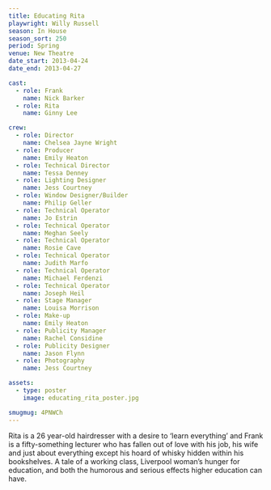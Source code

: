 ```yaml
---
title: Educating Rita
playwright: Willy Russell
season: In House
season_sort: 250
period: Spring
venue: New Theatre
date_start: 2013-04-24
date_end: 2013-04-27

cast:
  - role: Frank
    name: Nick Barker
  - role: Rita
    name: Ginny Lee

crew:
  - role: Director
    name: Chelsea Jayne Wright
  - role: Producer
    name: Emily Heaton
  - role: Technical Director
    name: Tessa Denney
  - role: Lighting Designer
    name: Jess Courtney
  - role: Window Designer/Builder
    name: Philip Geller
  - role: Technical Operator
    name: Jo Estrin
  - role: Technical Operator
    name: Meghan Seely
  - role: Technical Operator
    name: Rosie Cave
  - role: Technical Operator
    name: Judith Marfo
  - role: Technical Operator
    name: Michael Ferdenzi
  - role: Technical Operator
    name: Joseph Heil
  - role: Stage Manager
    name: Louisa Morrison
  - role: Make-up
    name: Emily Heaton
  - role: Publicity Manager
    name: Rachel Considine
  - role: Publicity Designer
    name: Jason Flynn
  - role: Photography
    name: Jess Courtney

assets:
  - type: poster
    image: educating_rita_poster.jpg

smugmug: 4PNWCh
---
```


Rita is a 26 year-old hairdresser with a desire to ‘learn everything’ and Frank is a fifty-something lecturer who has fallen out of love with his job, his wife and just about everything except his hoard of whisky hidden within his bookshelves. A tale of a working class, Liverpool woman’s hunger for education, and both the humorous and serious effects higher education can have.

